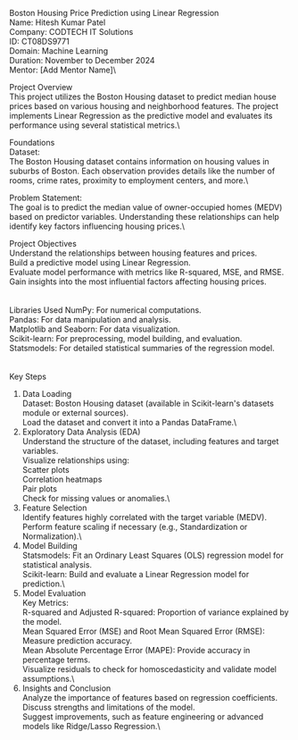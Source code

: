 Boston Housing Price Prediction using Linear Regression\
Name: Hitesh Kumar Patel\
Company: CODTECH IT Solutions\
ID: CT08DS9771\
Domain: Machine Learning\
Duration: November to December 2024\
Mentor: [Add Mentor Name]\

Project Overview\
This project utilizes the Boston Housing dataset to predict median house prices based on various housing and neighborhood features. The project implements Linear Regression as the predictive model and evaluates its performance using several statistical metrics.\

Foundations\
Dataset:\
The Boston Housing dataset contains information on housing values in suburbs of Boston. Each observation provides details like the number of rooms, crime rates, proximity to employment centers, and more.\

Problem Statement:\
The goal is to predict the median value of owner-occupied homes (MEDV) based on predictor variables. Understanding these relationships can help identify key factors influencing housing prices.\

Project Objectives\
Understand the relationships between housing features and prices.\
Build a predictive model using Linear Regression.\
Evaluate model performance with metrics like R-squared, MSE, and RMSE.\
Gain insights into the most influential factors affecting housing prices.\
\
\
Libraries Used
NumPy: For numerical computations.\
Pandas: For data manipulation and analysis.\
Matplotlib and Seaborn: For data visualization.\
Scikit-learn: For preprocessing, model building, and evaluation.\
Statsmodels: For detailed statistical summaries of the regression model.\
\
\
Key Steps
1. Data Loading\
Dataset: Boston Housing dataset (available in Scikit-learn's datasets module or external sources).\
Load the dataset and convert it into a Pandas DataFrame.\
2. Exploratory Data Analysis (EDA)\
Understand the structure of the dataset, including features and target variables.\
Visualize relationships using:\
Scatter plots\
Correlation heatmaps\
Pair plots\
Check for missing values or anomalies.\
3. Feature Selection\
Identify features highly correlated with the target variable (MEDV).\
Perform feature scaling if necessary (e.g., Standardization or Normalization).\
4. Model Building\
Statsmodels: Fit an Ordinary Least Squares (OLS) regression model for statistical analysis.\
Scikit-learn: Build and evaluate a Linear Regression model for prediction.\
5. Model Evaluation\
Key Metrics:\
R-squared and Adjusted R-squared: Proportion of variance explained by the model.\
Mean Squared Error (MSE) and Root Mean Squared Error (RMSE): Measure prediction accuracy.\
Mean Absolute Percentage Error (MAPE): Provide accuracy in percentage terms.\
Visualize residuals to check for homoscedasticity and validate model assumptions.\
6. Insights and Conclusion\
Analyze the importance of features based on regression coefficients.\
Discuss strengths and limitations of the model.\
Suggest improvements, such as feature engineering or advanced models like Ridge/Lasso Regression.\
